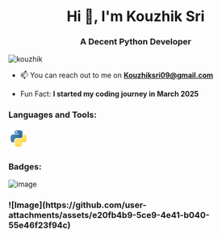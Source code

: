 <h1 align="center">Hi 👋, I'm Kouzhik Sri</h1>
<h3 align="center">A Decent Python Developer</h3>

<p align="left"> <img src="https://komarev.com/ghpvc/?username=kouzhik&label=Profile%20views&color=0e75b6&style=flat" alt="kouzhik" /> </p>

- 📫 You can reach out to me on **Kouzhiksri09@gmail.com**

- Fun Fact: **I started my coding journey in March 2025**


<h3 align="left">Languages and Tools:</h3>
<p align="left"> <a href="https://www.python.org" target="_blank" rel="noreferrer"> <img src="https://raw.githubusercontent.com/devicons/devicon/master/icons/python/python-original.svg" alt="python" width="40" height="40"/> </a> </p>

<h3 align="left">Badges:</h3>
<img width="80" height="80" alt="image" src="https://github.com/user-attachments/assets/997f59ed-5404-44cd-9edb-1f69a6c6fdcc" />

                                                                                
                                                                                
<h3 align="left">![Image](https://github.com/user-attachments/assets/e20fb4b9-5ce9-4e41-b040-55e46f23f94c)</h3>

